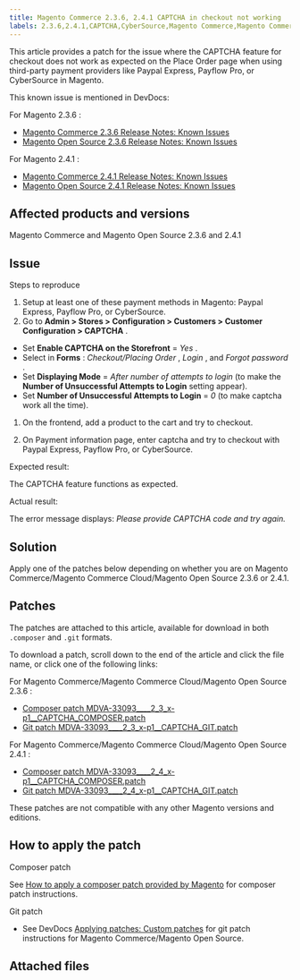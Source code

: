 ```yaml
---
title: Magento Commerce 2.3.6, 2.4.1 CAPTCHA in checkout not working
labels: 2.3.6,2.4.1,CAPTCHA,CyberSource,Magento Commerce,Magento Commerce Cloud,Magento Open Source,PayFlow Pro,PayPal Express Checkout,order,patch
---
```


This article provides a patch for the issue where the CAPTCHA feature for checkout does not work as expected on the Place Order page when using third-party payment providers like Paypal Express, Payflow Pro, or CyberSource in Magento.

This known issue is mentioned in DevDocs:

 <span class="wysiwyg-underline">For Magento 2.3.6</span> :

* [Magento Commerce 2.3.6 Release Notes: Known Issues](https://devdocs.magento.com/guides/v2.3/release-notes/commerce-2-3-6.html#known-issues)
* [Magento Open Source 2.3.6 Release Notes: Known Issues](https://devdocs.magento.com/guides/v2.3/release-notes/open-source-2-3-6.html#known-issues)

 <span class="wysiwyg-underline">For Magento 2.4.1</span> :

* [Magento Commerce 2.4.1 Release Notes: Known Issues](https://devdocs.magento.com/guides/v2.4/release-notes/commerce-2-4-1.html#known-issues)
* [Magento Open Source 2.4.1 Release Notes: Known Issues](https://devdocs.magento.com/guides/v2.4/release-notes/open-source-2-4-1.html#known-issues)

## Affected products and versions

Magento Commerce and Magento Open Source 2.3.6 and 2.4.1

## Issue

 <span class="wysiwyg-underline">Steps to reproduce</span> 

1. Setup at least one of these payment methods in Magento: Paypal Express, Payflow Pro, or CyberSource.
1. Go to **Admin > Stores > Configuration > Customers > Customer Configuration > CAPTCHA** .

* Set **Enable CAPTCHA on the Storefront** = *Yes* .
* Select in **Forms** : *Checkout/Placing Order* , *Login* , and *Forgot password* .
* Set **Displaying Mode** = *After number of attempts to login* (to make the **Number of Unsuccessful Attempts to Login** setting appear).
* Set **Number of Unsuccessful Attempts to Login** = *0* (to make captcha work all the time).

1. On the frontend, add a product to the cart and try to checkout.

1. On Payment information page, enter captcha and try to checkout with Paypal Express, Payflow Pro, or CyberSource.

 <span class="wysiwyg-underline">Expected result:</span> 

The CAPTCHA feature functions as expected.

 <span class="wysiwyg-underline">Actual result:</span> 

The error message displays: *Please provide CAPTCHA code and try again.* 

## Solution

Apply one of the patches below depending on whether you are on Magento Commerce/Magento Commerce Cloud/Magento Open Source 2.3.6 or 2.4.1.

## Patches

The patches are attached to this article, available for download in both `.composer` and `.git` formats.

To download a patch, scroll down to the end of the article and click the file name, or click one of the following links:

 <span class="wysiwyg-underline">For Magento Commerce/Magento Commerce Cloud/Magento Open Source 2.3.6</span> :

* [Composer patch MDVA-33093\_\_\_\_2\_3\_x-p1\_\_CAPTCHA\_COMPOSER.patch](assets/MDVA-33093____2_3_x-p1__CAPTCHA_COMPOSER.patch.zip)
* [Git patch MDVA-33093\_\_\_\_2\_3\_x-p1\_\_CAPTCHA\_GIT.patch](assets/MDVA-33093____2_3_x-p1__CAPTCHA_GIT.patch.zip)

 <span class="wysiwyg-underline">For Magento Commerce/Magento Commerce Cloud/Magento Open Source 2.4.1</span> :

* [Composer patch MDVA-33093\_\_\_\_2\_4\_x-p1\_\_CAPTCHA\_COMPOSER.patch](assets/MDVA-33093____2_4_x-p1__CAPTCHA_COMPOSER.patch.zip)
* [Git patch MDVA-33093\_\_\_\_2\_4\_x-p1\_\_CAPTCHA\_GIT.patch](assets/MDVA-33093____2_4_x-p1__CAPTCHA_GIT.patch.zip)

These patches are not compatible with any other Magento versions and editions.

## How to apply the patch

 <span class="wysiwyg-underline">Composer patch</span> 

See [How to apply a composer patch provided by Magento](https://support.magento.com/hc/en-us/articles/360028367731) for composer patch instructions.

 <span class="wysiwyg-underline">Git patch</span> 

* See DevDocs [Applying patches: Custom patches](https://devdocs.magento.com/guides/v2.4/comp-mgr/patching.html#custom-patches) for git patch instructions for Magento Commerce/Magento Open Source.

## Attached files
